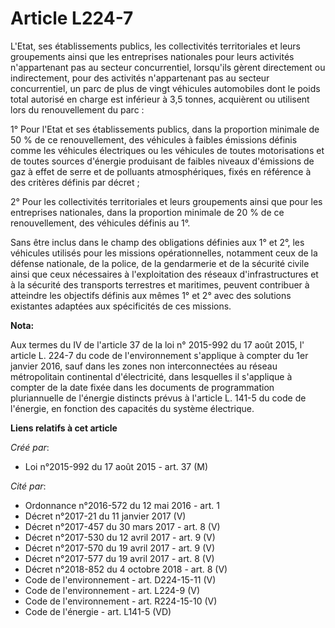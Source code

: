 # Article L224-7

L'Etat, ses établissements publics, les collectivités territoriales et leurs groupements ainsi que les entreprises nationales
pour leurs activités n'appartenant pas au secteur concurrentiel, lorsqu'ils gèrent directement ou indirectement, pour des
activités n'appartenant pas au secteur concurrentiel, un parc de plus de vingt véhicules automobiles dont le poids total
autorisé en charge est inférieur à 3,5 tonnes, acquièrent ou utilisent lors du renouvellement du parc :

1° Pour l'Etat et ses établissements publics, dans la proportion minimale de 50 % de ce renouvellement, des véhicules à
faibles émissions définis comme les véhicules électriques ou les véhicules de toutes motorisations et de toutes sources
d'énergie produisant de faibles niveaux d'émissions de gaz à effet de serre et de polluants atmosphériques, fixés en
référence à des critères définis par décret ;

2° Pour les collectivités territoriales et leurs groupements ainsi que pour les entreprises nationales, dans la proportion
minimale de 20 % de ce renouvellement, des véhicules définis au 1°.

Sans être inclus dans le champ des obligations définies aux 1° et 2°, les véhicules utilisés pour les missions
opérationnelles, notamment ceux de la défense nationale, de la police, de la gendarmerie et de la sécurité civile ainsi que
ceux nécessaires à l'exploitation des réseaux d'infrastructures et à la sécurité des transports terrestres et maritimes,
peuvent contribuer à atteindre les objectifs définis aux mêmes 1° et 2° avec des solutions existantes adaptées aux
spécificités de ces missions.

**Nota:**

Aux termes du IV de l'article 37 de la loi n° 2015-992 du 17 août 2015, l' article L. 224-7 du code de l'environnement
s'applique à compter du 1er janvier 2016, sauf dans les zones non interconnectées au réseau métropolitain continental
d'électricité, dans lesquelles il s'applique à compter de la date fixée dans les documents de programmation pluriannuelle de
l'énergie distincts prévus à l'article L. 141-5 du code de l'énergie, en fonction des capacités du système électrique.

**Liens relatifs à cet article**

_Créé par_:

  - Loi n°2015-992 du 17 août 2015 - art. 37 (M)

_Cité par_:

  - Ordonnance n°2016-572 du 12 mai 2016 - art. 1
  - Décret n°2017-21 du 11 janvier 2017 (V)
  - Décret n°2017-457 du 30 mars 2017 - art. 8 (V)
  - Décret n°2017-530 du 12 avril 2017 - art. 9 (V)
  - Décret n°2017-570 du 19 avril 2017 - art. 9 (V)
  - Décret n°2017-577 du 19 avril 2017 - art. 8 (V)
  - Décret n°2018-852 du 4 octobre 2018 - art. 8 (V)
  - Code de l'environnement - art. D224-15-11 (V)
  - Code de l'environnement - art. L224-9 (V)
  - Code de l'environnement - art. R224-15-10 (V)
  - Code de l'énergie - art. L141-5 (VD)
